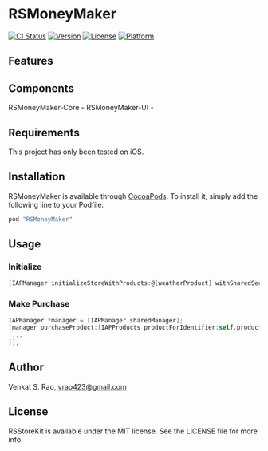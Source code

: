 # RSMoneyMaker

[![CI Status](https://travis-ci.org/raostudios/RSMoneyMaker.svg?branch=master)](https://travis-ci.org/raostudios/RSMoneyMaker)
[![Version](https://img.shields.io/cocoapods/v/RSMoneyMaker.svg?style=flat)](http://cocoapods.org/pods/RSMoneyMaker)
[![License](https://img.shields.io/cocoapods/l/RSMoneyMaker.svg?style=flat)](http://cocoapods.org/pods/RSMoneyMaker)
[![Platform](https://img.shields.io/cocoapods/p/RSMoneyMaker.svg?style=flat)](http://cocoapods.org/pods/RSMoneyMaker)

## Features

## Components
RSMoneyMaker-Core -
RSMoneyMaker-UI - 

## Requirements

This project has only been tested on iOS.

## Installation

RSMoneyMaker is available through [CocoaPods](http://cocoapods.org). To install
it, simply add the following line to your Podfile:

```ruby
pod "RSMoneyMaker"
```

## Usage

### Initialize

```objective-c
[IAPManager initializeStoreWithProducts:@[weatherProduct] withSharedSecret:@"..."];
```
### Make Purchase

```objective-c 
IAPManager *manager = [IAPManager sharedManager];
[manager purchaseProduct:[IAPProducts productForIdentifier:self.productIdentifier].storeKitProduct withCompletion:^(NSError *error) {
 ...
}];
```

## Author

Venkat S. Rao, vrao423@gmail.com

## License

RSStoreKit is available under the MIT license. See the LICENSE file for more info.
